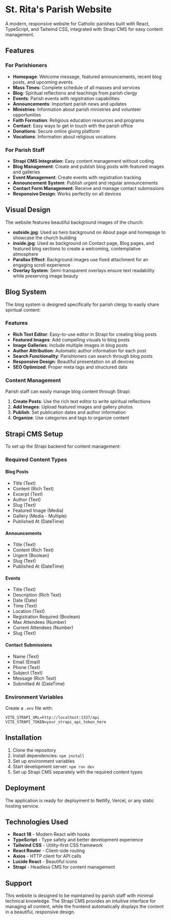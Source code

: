 # St. Rita's Parish Website

A modern, responsive website for Catholic parishes built with React, TypeScript, and Tailwind CSS, integrated with Strapi CMS for easy content management.

## Features

### For Parishioners
- **Homepage**: Welcome message, featured announcements, recent blog posts, and upcoming events
- **Mass Times**: Complete schedule of all masses and services
- **Blog**: Spiritual reflections and teachings from parish clergy
- **Events**: Parish events with registration capabilities
- **Announcements**: Important parish news and updates
- **Ministries**: Information about parish ministries and volunteer opportunities
- **Faith Formation**: Religious education resources and programs
- **Contact**: Easy ways to get in touch with the parish office
- **Donations**: Secure online giving platform
- **Vocations**: Information about religious vocations

### For Parish Staff
- **Strapi CMS Integration**: Easy content management without coding
- **Blog Management**: Create and publish blog posts with featured images and galleries
- **Event Management**: Create events with registration tracking
- **Announcement System**: Publish urgent and regular announcements
- **Contact Form Management**: Receive and manage contact submissions
- **Responsive Design**: Works perfectly on all devices

## Visual Design

The website features beautiful background images of the church:

- **outside.jpg**: Used as hero background on About page and homepage to showcase the church building
- **inside.jpg**: Used as background on Contact page, Blog pages, and featured blog sections to create a welcoming, contemplative atmosphere
- **Parallax Effect**: Background images use fixed attachment for an engaging scroll experience
- **Overlay System**: Semi-transparent overlays ensure text readability while preserving image beauty

## Blog System

The blog system is designed specifically for parish clergy to easily share spiritual content:

### Features
- **Rich Text Editor**: Easy-to-use editor in Strapi for creating blog posts
- **Featured Images**: Add compelling visuals to blog posts
- **Image Galleries**: Include multiple images in blog posts
- **Author Attribution**: Automatic author information for each post
- **Search Functionality**: Parishioners can search through blog posts
- **Responsive Design**: Beautiful presentation on all devices
- **SEO Optimized**: Proper meta tags and structured data

### Content Management
Parish staff can easily manage blog content through Strapi:

1. **Create Posts**: Use the rich text editor to write spiritual reflections
2. **Add Images**: Upload featured images and gallery photos
3. **Publish**: Set publication dates and author information
4. **Organize**: Use categories and tags to organize content

## Strapi CMS Setup

To set up the Strapi backend for content management:

### Required Content Types

#### Blog Posts
- Title (Text)
- Content (Rich Text)
- Excerpt (Text)
- Author (Text)
- Slug (Text)
- Featured Image (Media)
- Gallery (Media - Multiple)
- Published At (DateTime)

#### Announcements
- Title (Text)
- Content (Rich Text)
- Urgent (Boolean)
- Slug (Text)
- Published At (DateTime)

#### Events
- Title (Text)
- Description (Rich Text)
- Date (Date)
- Time (Text)
- Location (Text)
- Registration Required (Boolean)
- Max Attendees (Number)
- Current Attendees (Number)
- Slug (Text)

#### Contact Submissions
- Name (Text)
- Email (Email)
- Phone (Text)
- Subject (Text)
- Message (Rich Text)
- Submitted At (DateTime)

### Environment Variables
Create a `.env` file with:
```
VITE_STRAPI_URL=http://localhost:1337/api
VITE_STRAPI_TOKEN=your_strapi_api_token_here
```

## Installation

1. Clone the repository
2. Install dependencies: `npm install`
3. Set up environment variables
4. Start development server: `npm run dev`
5. Set up Strapi CMS separately with the required content types

## Deployment

The application is ready for deployment to Netlify, Vercel, or any static hosting service.

## Technologies Used

- **React 18** - Modern React with hooks
- **TypeScript** - Type safety and better development experience
- **Tailwind CSS** - Utility-first CSS framework
- **React Router** - Client-side routing
- **Axios** - HTTP client for API calls
- **Lucide React** - Beautiful icons
- **Strapi** - Headless CMS for content management

## Support

This website is designed to be maintained by parish staff with minimal technical knowledge. The Strapi CMS provides an intuitive interface for managing all content, while the frontend automatically displays the content in a beautiful, responsive design.